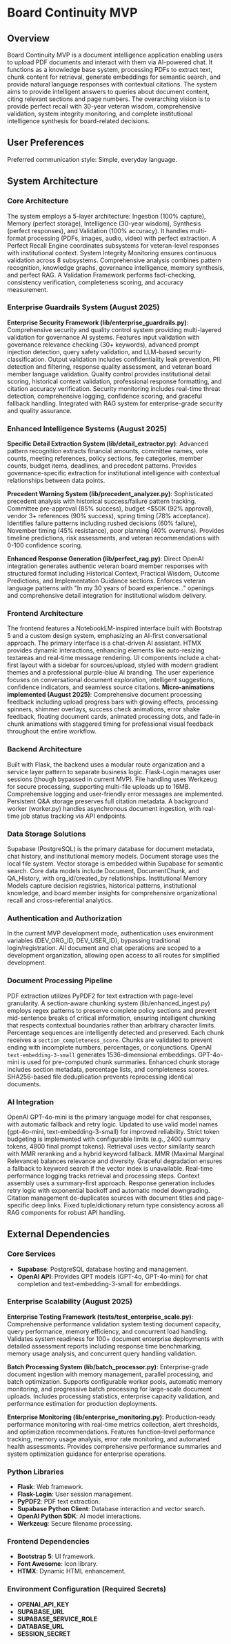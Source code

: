 # Board Continuity MVP

## Overview
Board Continuity MVP is a document intelligence application enabling users to upload PDF documents and interact with them via AI-powered chat. It functions as a knowledge base system, processing PDFs to extract text, chunk content for retrieval, generate embeddings for semantic search, and provide natural language responses with contextual citations. The system aims to provide intelligent answers to queries about document content, citing relevant sections and page numbers. The overarching vision is to provide perfect recall with 30-year veteran wisdom, comprehensive validation, system integrity monitoring, and complete institutional intelligence synthesis for board-related decisions.

## User Preferences
Preferred communication style: Simple, everyday language.

## System Architecture

### Core Architecture
The system employs a 5-layer architecture: Ingestion (100% capture), Memory (perfect storage), Intelligence (30-year wisdom), Synthesis (perfect responses), and Validation (100% accuracy). It handles multi-format processing (PDFs, images, audio, video) with perfect extraction. A Perfect Recall Engine coordinates subsystems for veteran-level responses with institutional context. System Integrity Monitoring ensures continuous validation across 8 subsystems. Comprehensive analysis combines pattern recognition, knowledge graphs, governance intelligence, memory synthesis, and perfect RAG. A Validation Framework performs fact-checking, consistency verification, completeness scoring, and accuracy measurement.

### Enterprise Guardrails System (August 2025)
**Enterprise Security Framework (lib/enterprise_guardrails.py)**: Comprehensive security and quality control system providing multi-layered validation for governance AI systems. Features input validation with governance relevance checking (30+ keywords), advanced prompt injection detection, query safety validation, and LLM-based security classification. Output validation includes confidentiality leak prevention, PII detection and filtering, response quality assessment, and veteran board member language validation. Quality control provides institutional detail scoring, historical context validation, professional response formatting, and citation accuracy verification. Security monitoring includes real-time threat detection, comprehensive logging, confidence scoring, and graceful fallback handling. Integrated with RAG system for enterprise-grade security and quality assurance.

### Enhanced Intelligence Systems (August 2025)
**Specific Detail Extraction System (lib/detail_extractor.py)**: Advanced pattern recognition extracts financial amounts, committee names, vote counts, meeting references, policy sections, fee categories, member counts, budget items, deadlines, and precedent patterns. Provides governance-specific extraction for institutional intelligence with contextual relationships between data points.

**Precedent Warning System (lib/precedent_analyzer.py)**: Sophisticated precedent analysis with historical success/failure pattern tracking. Committee pre-approval (85% success), budget <$50K (92% approval), vendor 3+ references (90% success), spring timing (78% acceptance). Identifies failure patterns including rushed decisions (60% failure), November timing (45% resistance), poor planning (40% overruns). Provides timeline predictions, risk assessments, and veteran recommendations with 0-100 confidence scoring.

**Enhanced Response Generation (lib/perfect_rag.py)**: Direct OpenAI integration generates authentic veteran board member responses with structured format including Historical Context, Practical Wisdom, Outcome Predictions, and Implementation Guidance sections. Enforces veteran language patterns with "In my 30 years of board experience..." openings and comprehensive detail integration for institutional wisdom delivery.

### Frontend Architecture
The frontend features a NotebookLM-inspired interface built with Bootstrap 5 and a custom design system, emphasizing an AI-first conversational approach. The primary interface is a chat-driven AI assistant. HTMX provides dynamic interactions, enhancing elements like auto-resizing textareas and real-time message rendering. UI components include a chat-first layout with a sidebar for sources/upload, styled with modern gradient themes and a professional purple-blue AI branding. The user experience focuses on conversational document exploration, intelligent suggestions, confidence indicators, and seamless source citations. **Micro-animations implemented (August 2025)**: Comprehensive document processing feedback including upload progress bars with glowing effects, processing spinners, shimmer overlays, success check animations, error shake feedback, floating document cards, animated processing dots, and fade-in chunk animations with staggered timing for professional visual feedback throughout the entire workflow.

### Backend Architecture
Built with Flask, the backend uses a modular route organization and a service layer pattern to separate business logic. Flask-Login manages user sessions (though bypassed in current MVP). File handling uses Werkzeug for secure processing, supporting multi-file uploads up to 16MB. Comprehensive logging and user-friendly error messages are implemented. Persistent Q&A storage preserves full citation metadata. A background worker (worker.py) handles asynchronous document ingestion, with real-time job status tracking via API endpoints.

### Data Storage Solutions
Supabase (PostgreSQL) is the primary database for document metadata, chat history, and institutional memory models. Document storage uses the local file system. Vector storage is embedded within Supabase for semantic search. Core data models include Document, DocumentChunk, and QA_History, with org_id/created_by relationships. Institutional Memory Models capture decision registries, historical patterns, institutional knowledge, and board member insights for comprehensive organizational recall and cross-referential analytics.

### Authentication and Authorization
In the current MVP development mode, authentication uses environment variables (DEV_ORG_ID, DEV_USER_ID), bypassing traditional login/registration. All document and chat operations are scoped to a development organization, allowing open access to all routes for simplified development.

### Document Processing Pipeline
PDF extraction utilizes PyPDF2 for text extraction with page-level granularity. A section-aware chunking system (lib/enhanced_ingest.py) employs regex patterns to preserve complete policy sections and prevent mid-sentence breaks of critical information, ensuring intelligent chunking that respects contextual boundaries rather than arbitrary character limits. Percentage sequences are intelligently detected and preserved. Each chunk receives a `section_completeness_score`. Chunks are validated to prevent ending with incomplete numbers, percentages, or conjunctions. OpenAI `text-embedding-3-small` generates 1536-dimensional embeddings. GPT-4o-mini is used for pre-computed chunk summaries. Enhanced chunk storage includes section metadata, percentage lists, and completeness scores. SHA256-based file deduplication prevents reprocessing identical documents.

### AI Integration
OpenAI GPT-4o-mini is the primary language model for chat responses, with automatic fallback and retry logic. Updated to use valid model names (gpt-4o-mini, text-embedding-3-small) for improved reliability. Strict token budgeting is implemented with configurable limits (e.g., 2400 summary tokens, 4800 final prompt tokens). Retrieval uses vector similarity search with MMR reranking and a hybrid keyword fallback. MMR (Maximal Marginal Relevance) balances relevance and diversity. Graceful degradation ensures a fallback to keyword search if the vector index is unavailable. Real-time performance logging tracks retrieval and processing steps. Context assembly uses a summary-first approach. Response generation includes retry logic with exponential backoff and automatic model downgrading. Citation management de-duplicates sources with document titles and page-specific deep links. Fixed tuple/dictionary return type consistency across all RAG components for robust API handling.

## External Dependencies

### Core Services
- **Supabase**: PostgreSQL database hosting and management.
- **OpenAI API**: Provides GPT models (GPT-4o, GPT-4o-mini) for chat completion and text-embedding-3-small for embeddings.

### Enterprise Scalability (August 2025)
**Enterprise Testing Framework (tests/test_enterprise_scale.py)**: Comprehensive performance validation system testing document capacity, query performance, memory efficiency, and concurrent load handling. Validates system readiness for 100+ document enterprise deployments with detailed assessment reports including response time benchmarking, memory usage analysis, and concurrent query handling validation.

**Batch Processing System (lib/batch_processor.py)**: Enterprise-grade document ingestion with memory management, parallel processing, and batch optimization. Supports configurable worker pools, automatic memory monitoring, and progressive batch processing for large-scale document uploads. Includes processing statistics, enterprise capacity validation, and performance estimation for production deployments.

**Enterprise Monitoring (lib/enterprise_monitoring.py)**: Production-ready performance monitoring with real-time metrics collection, alert thresholds, and optimization recommendations. Features function-level performance tracking, memory usage analysis, error rate monitoring, and automated health assessments. Provides comprehensive performance summaries and system optimization guidance for enterprise operations.

### Python Libraries
- **Flask**: Web framework.
- **Flask-Login**: User session management.
- **PyPDF2**: PDF text extraction.
- **Supabase Python Client**: Database interaction and vector search.
- **OpenAI Python SDK**: AI model interactions.
- **Werkzeug**: Secure filename processing.

### Frontend Dependencies
- **Bootstrap 5**: UI framework.
- **Font Awesome**: Icon library.
- **HTMX**: Dynamic HTML enhancement.

### Environment Configuration (Required Secrets)
- **OPENAI_API_KEY**
- **SUPABASE_URL**
- **SUPABASE_SERVICE_ROLE**
- **DATABASE_URL**
- **SESSION_SECRET**
```